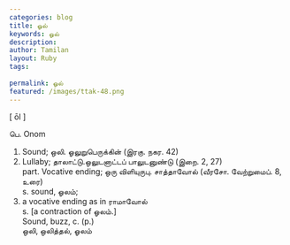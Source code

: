 ```yaml
---
categories: blog
title: ஓல்
keywords: ஓல்
description: 
author: Tamilan
layout: Ruby
tags: 
 
permalink: ஓல்
featured: /images/ttak-48.png
---
```

  
[ ōl ]  
  
பெ. Onom  
1. Sound; ஒலி. ஓலுறுபெருக்கின் (இரகு. நகர. 42)  
2. Lullaby; தாலாட்டு.ஒலுடனாட்டப் பாலுடனுண்டு (இறை. 2, 27)  
part. Vocative ending; ஒரு விளியுருபு. சாத்தாவோல் (வீரசோ. வேற்றுமைப். 8, உரை)  
s. sound, ஓலம்;  
2. a vocative ending as in ராமாவோல்  
s. [a contraction of ஓலம்.]  
Sound, buzz, c. (p.)  
ஒலி, ஒலித்தல், ஓலம்
